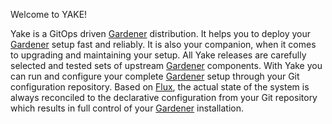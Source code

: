 Welcome to YAKE!

Yake is a GitOps driven [Gardener](https://gardener.cloud) distribution.
It helps you to deploy your [Gardener](https://gardener.cloud) setup fast and reliably.
It is also your companion, when it comes to upgrading and maintaining your setup. All
Yake releases are carefully selected and tested sets of
upstream [Gardener](https://gardener.cloud) components. With Yake you can run and
configure your complete [Gardener](https://gardener.cloud) setup through your Git
configuration repository. Based on [Flux](https://fluxcd.io), the actual state of the
system is always reconciled to the declarative configuration from your Git repository
which results in full control of your [Gardener](https://gardener.cloud) installation.
